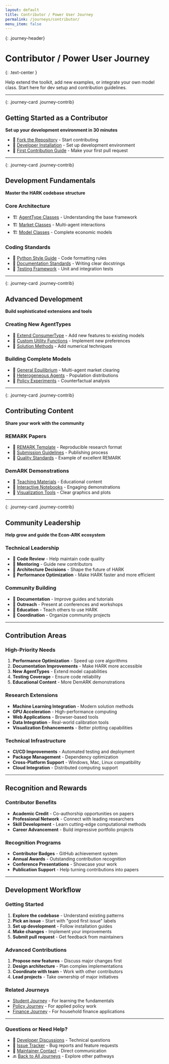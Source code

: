 ```yaml
---
layout: default
title: Contributor / Power User Journey
permalink: /journeys/contributor/
menu_item: false
---
```


{: .journey-header}
# Contributor / Power User Journey
{: .text-center }

Help extend the toolkit, add new examples, or integrate your own model class. Start here for dev setup and contribution guidelines.

---

{: .journey-card .journey-contrib}
## <i class="fas fa-rocket"></i> Getting Started as a Contributor

**Set up your development environment in 30 minutes**

* 🔗 [Fork the Repository](https://github.com/econ-ark/HARK) - Start contributing
* 🔗 [Developer Installation](https://github.com/econ-ark/HARK#installation) - Set up development environment
* 🔗 [First Contribution Guide](https://github.com/econ-ark/HARK/blob/main/CONTRIBUTING.md) - Make your first pull request

---

{: .journey-card .journey-contrib}
## <i class="fas fa-code"></i> Development Fundamentals

**Master the HARK codebase structure**

### Core Architecture
* 🏗️ [AgentType Classes](/materials/gentle-intro-to-hark/) - Understanding the base framework
* 🏗️ [Market Classes](/materials/krusellsmith/) - Multi-agent interactions
* 🏗️ [Model Classes](/materials/consindshock/) - Complete economic models

### Coding Standards
* 📝 [Python Style Guide](https://github.com/econ-ark/HARK/blob/main/CONTRIBUTING.md) - Code formatting rules
* 📝 [Documentation Standards](https://github.com/econ-ark/HARK) - Writing clear docstrings
* 📝 [Testing Framework](https://github.com/econ-ark/HARK) - Unit and integration tests

---

{: .journey-card .journey-contrib}
## <i class="fas fa-tools"></i> Advanced Development

**Build sophisticated extensions and tools**

### Creating New AgentTypes
* 🔧 [Extend ConsumerType](/materials/consindshock/) - Add new features to existing models
* 🔧 [Custom Utility Functions](/materials/consprefshockmodel/) - Implement new preferences
* 🔧 [Solution Methods](/materials/solvingmicrodsops/) - Add numerical techniques

### Building Complete Models
* 🚀 [General Equilibrium](/materials/krusellsmith/) - Multi-agent market clearing
* 🚀 [Heterogeneous Agents](/materials/cstwmpc-rhetero/) - Population distributions
* 🚀 [Policy Experiments](/materials/pandemic/) - Counterfactual analysis

---

{: .journey-card .journey-contrib}
## <i class="fas fa-share-alt"></i> Contributing Content

**Share your work with the community**

### REMARK Papers
* 📄 [REMARK Template](/materials/template/) - Reproducible research format
* 📄 [Submission Guidelines](https://github.com/econ-ark/REMARK) - Publishing process
* 📄 [Quality Standards](/materials/bufferstocktheory/) - Example of excellent REMARK

### DemARK Demonstrations
* 🎯 [Teaching Materials](/materials/?select=DemARK) - Educational content
* 🎯 [Interactive Notebooks](/materials/tractablebufferstock-interactive/) - Engaging demonstrations
* 🎯 [Visualization Tools](/materials/portfoliochoiceblogpost/) - Clear graphics and plots

---

{: .journey-card .journey-contrib}
## <i class="fas fa-users"></i> Community Leadership

**Help grow and guide the Econ-ARK ecosystem**

### Technical Leadership
* 👥 **Code Review** - Help maintain code quality
* 👥 **Mentoring** - Guide new contributors
* 👥 **Architecture Decisions** - Shape the future of HARK
* 👥 **Performance Optimization** - Make HARK faster and more efficient

### Community Building
* 🌟 **Documentation** - Improve guides and tutorials
* 🌟 **Outreach** - Present at conferences and workshops
* 🌟 **Education** - Teach others to use HARK
* 🌟 **Coordination** - Organize community projects

---

## Contribution Areas

### High-Priority Needs
1. **Performance Optimization** - Speed up core algorithms
2. **Documentation Improvements** - Make HARK more accessible
3. **New AgentTypes** - Extend model capabilities
4. **Testing Coverage** - Ensure code reliability
5. **Educational Content** - More DemARK demonstrations

### Research Extensions
- **Machine Learning Integration** - Modern solution methods
- **GPU Acceleration** - High-performance computing
- **Web Applications** - Browser-based tools
- **Data Integration** - Real-world calibration tools
- **Visualization Enhancements** - Better plotting capabilities

### Technical Infrastructure
- **CI/CD Improvements** - Automated testing and deployment
- **Package Management** - Dependency optimization
- **Cross-Platform Support** - Windows, Mac, Linux compatibility
- **Cloud Integration** - Distributed computing support

---

## Recognition and Rewards

### Contributor Benefits
- **Academic Credit** - Co-authorship opportunities on papers
- **Professional Network** - Connect with leading researchers
- **Skill Development** - Learn cutting-edge computational methods
- **Career Advancement** - Build impressive portfolio projects

### Recognition Programs
- **Contributor Badges** - GitHub achievement system
- **Annual Awards** - Outstanding contribution recognition
- **Conference Presentations** - Showcase your work
- **Publication Support** - Help turning contributions into papers

---

## Development Workflow

### Getting Started
1. **Explore the codebase** - Understand existing patterns
2. **Pick an issue** - Start with "good first issue" labels
3. **Set up development** - Follow installation guides
4. **Make changes** - Implement your improvements
5. **Submit pull request** - Get feedback from maintainers

### Advanced Contributions
1. **Propose new features** - Discuss major changes first
2. **Design architecture** - Plan complex implementations
3. **Coordinate with team** - Work with other contributors
4. **Lead projects** - Take ownership of major initiatives

### Related Journeys
- [Student Journey](/journeys/student/) - For learning the fundamentals
- [Policy Journey](/journeys/policy/) - For applied policy work
- [Finance Journey](/journeys/finance/) - For household finance applications

---

### Questions or Need Help?

- 💬 [Developer Discussions](https://github.com/econ-ark/HARK/discussions) - Technical questions
- 🐛 [Issue Tracker](https://github.com/econ-ark/HARK/issues) - Bug reports and feature requests
- 📧 [Maintainer Contact](mailto:econ-ark@jhuecon.org) - Direct communication
- 🔙 [Back to All Journeys](/journeys/) - Explore other pathways 